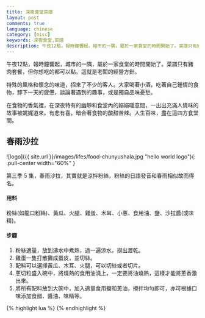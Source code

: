 ```yaml
---
title: 深夜食堂菜譜
layout: post
comments: true
language: chinese
category: [misc]
keywords: 深夜食堂,菜譜
description: 午夜12點，報時鐘響起，城市的一隅，屬於一家食堂的時間開始了。菜譜只有豬肉套餐，但你想吃的都可以點。這就是老闆的經營方針。特殊的風格和懷念的味道，招來了不少的客人。大家喝著小酒，吃著自己鍾情的食物，卸下一天的疲憊，談論著遇到的趣事，或是獨自品味憂愁。在食物的香氣裡，在深夜特有的幽靜和食堂內的嫋嫋暖意間，一出出充滿人情味的故事被娓娓道來。有悲有喜，暗合著食物的酸甜苦辣。人生百味，盡在這四方食堂間。
---
```


午夜12點，報時鐘響起，城市的一隅，屬於一家食堂的時間開始了。菜譜只有豬肉套餐，但你想吃的都可以點。這就是老闆的經營方針。

特殊的風格和懷念的味道，招來了不少的客人。大家喝著小酒，吃著自己鍾情的食物，卸下一天的疲憊，談論著遇到的趣事，或是獨自品味憂愁。

在食物的香氣裡，在深夜特有的幽靜和食堂內的嫋嫋暖意間，一出出充滿人情味的故事被娓娓道來。有悲有喜，暗合著食物的酸甜苦辣。人生百味，盡在這四方食堂間。

<!-- more -->

## 春雨沙拉

![logo]({{ site.url }}/images/lifes/food-chunyushala.jpg "hello world logo"){: .pull-center width="60%" }

第三季 5 集，春雨沙拉，其實就是涼拌粉絲，粉絲的日語發音和春雨相似故而得名。


#### 用料

粉絲(如龍口粉絲)、黃瓜、火腿、雞蛋、木耳、小蔥、食用油、鹽、沙拉醬(或味精)。

#### 步驟

1. 粉絲適量，放到沸水中煮熟，過一遍涼水，撈出瀝乾。
2. 雞蛋一隻打散攤成蛋皮，並切絲。
3. 配料可以選擇黃瓜、木耳、火腿，可以切絲或者切片。
4. 蔥切粒盛入碗中，將燒熱的食用油澆上，一定要將油燒熱，這樣才能將蔥香激出來。
5. 將所有配料放到大碗中，加入適量食用鹽和蔥油，攪拌均勻即可，亦可根據口味添加食醋、醬油、味精等。


<!--
第二季 3 集，酒蒸蛤蜊
-->

{% highlight lua %}
{% endhighlight %}
